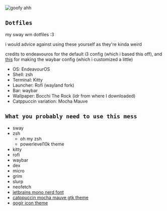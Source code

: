 ![goofy ahh](https://github.com/ophi4383/dotfiles/blob/sway/screenie.png)

## `Dotfiles`
my sway wm dotfiles :3

i would advice against using these yourself as they're kinda weird

credits to endeavouros for the default i3 config (which i based this off), and [this](https://github.com/Pipshag/dotfiles_nord/) for making the waybar config (which i customized a little)
- OS: EndeavourOS
- Shell: zsh
- Terminal: Kitty
- Launcher: Rofi (wayland fork)
- Bar: waybar
- Wallpaper: Bocchi The Rock (idr from where I downloaded)
- Catppuccin variation: Mocha Mauve

## `What you probably need to use this mess`
- sway
- zsh
  - oh my zsh
  - powerlevel10k theme
- kitty
- rofi
- waybar
- dex
- micro
- grim
- slurp
- neofetch
- [jetbrains mono nerd font](https://github.com/ryanoasis/nerd-fonts/raw/master/patched-fonts/JetBrainsMono/NoLigatures/Regular/complete/JetBrains%20Mono%20NL%20Nerd%20Font%20Complete%20Mono%20Regular.ttf)
- [catppuccin mocha mauve gtk theme](https://github.com/catppuccin/gtk)
- [qogir icon theme](https://github.com/vinceliuice/Qogir-theme)
